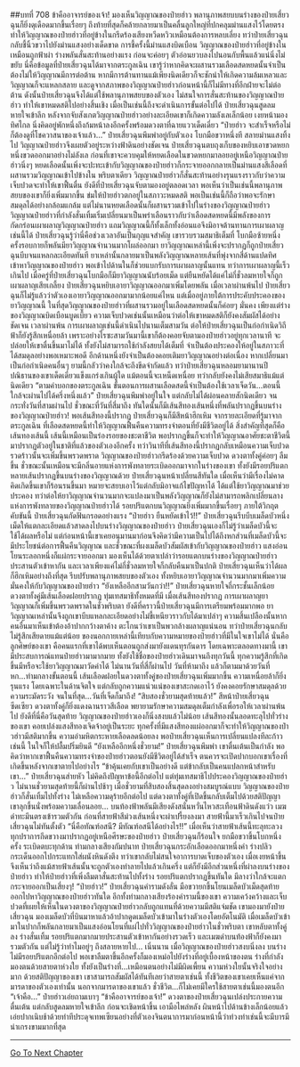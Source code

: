 ##บทที่ 708 ข้าคืออาจารย์ของเจ้า!
มองเห็นวิญญาณของป๋ายฮ่าว พลานุภาพสยบบนร่างของป๋ายเสี่ยวฉุนก็ยิ่งดุเดือดมากขึ้นเรื่อยๆ ถึงท้ายที่สุดก็คล้ายกลายมาเป็นคลื่นลูกใหญ่ที่ปกคลุมม่านแสงไว้โดยตรง ทำให้วิญญาณของป๋ายฮ่าวที่อยู่ข้างในกรีดร้องเสียงหวีดหวิวเหมือนต้องการหลบเลี่ยง ทว่าป๋ายเสี่ยวฉุนกลับชี้นิ้วขวาไปยังม่านแสงอย่างเด็ดขาด
การชี้ครั้งนี้ม่านแสงบิดเบือน วิญญาณของป๋ายฮ่าวที่อยู่ข้างในเหมือนถูกฟ้าผ่า ร่างพลันสั่นสะท้านอย่างแรง ก่อนจะค่อยๆ ตัวอ่อนยวบลงไปนอนกับพื้นแล้วแน่นิ่งไม่ขยับ
นี่คือข้อมูลที่ป๋ายเสี่ยวฉุนได้มาจากตระกูลเฉิน เขารู้ว่าหากคิดจะผสานรวมเลือดสดหยดนั้นจำเป็นต้องไม่ให้วิญญาณมีการต่อต้าน หากมีการต้านทานแม้เพียงนิดเดียวก็จะชักนำให้เกิดความล้มเหลวและวิญญาณก็จะแหลกสลาย
และดูจากสภาพของวิญญาณป๋ายฮ่าวก่อนหน้านี้ก็ไม่มีทางที่อีกฝ่ายจะไม่ต่อต้าน ดังนั้นป๋ายเสี่ยวฉุนจึงได้แต่ใช้พลานุภาพสยบของตัวเอง ไม่สนใจการสั่นสะท้านของวิญญาณป๋ายฮ่าว ทำให้เขาหมดสติไปอย่างสิ้นเชิง เมื่อเป็นเช่นนี้ถึงจะดำเนินการขั้นต่อไปได้
ป๋ายเสี่ยวฉุนสูดลมหายใจเข้าลึก หลังจากจับสังเกตวิญญาณป๋ายฮ่าวอย่างละเอียดเขาก็เกิดความลังเลเล็กน้อย เงยหน้ามองทิศไกล นิ่งคิดอยู่พักหนึ่งถึงก้มหน้าลงอีกครั้งพร้อมดวงตาที่ฉายแววเด็ดเดี่ยว
“ป๋ายฮ่าว จะสำเร็จหรือไม่ก็ต้องดูที่โชควาสนาของเจ้าแล้ว...” ป๋ายเสี่ยวฉุนพึมพำอยู่กับตัวเอง โบกมือขวาหนึ่งที สลายม่านแสงทิ้งไป วิญญาณป๋ายฮ่าวจึงเผยตัวอยู่ระหว่างฟ้าดินอย่างชัดเจน
ป๋ายเสี่ยวฉุนตบถุงเก็บของหยิบเอาขวดหยกหนึ่งขวดออกมาอย่างไม่ลังเล ก่อนที่เขาจะควบคุมให้หยดเลือดในขวดหยกมาลอยอยู่เหนือวิญญาณป๋ายฮ่าวนิ่งๆ
หยดเลือดนั้นเพิ่งจะปะทะเข้ากับวิญญาณของป๋ายฮ่าวก็กระจายออกกลายเป็นม่านแสงสีเลือดที่ผสานรวมวิญญาณเข้าไปข้างใน พริบตาเดียว วิญญาณป๋ายฮ่าวก็สั่นสะท้านอย่างรุนแรงราวกับว่าความเจ็บปวดจะทำให้เขาฟื้นตื่น ยังดีที่ป๋ายเสี่ยวฉุนจับตามองอยู่ตลอดเวลา พอเห็นว่าเป็นเช่นนี้พลานุภาพสยบของเขาก็ยิ่งเพิ่มมากขึ้น ข่มให้ป๋ายฮ่าวตกอยู่ในสภาวะหมดสติ
พอเป็นเช่นนี้ก็ถือว่าพอจะรักษาสมดุลได้อย่างกล้อมแกล้ม แต่ไม่นานหยดเลือดนั้นก็ผสานรวมเข้าไปในร่างของวิญญาณป๋ายฮ่าว วิญญาณป๋ายฮ่าวที่กำลังสั่นเทิ้มเริ่มเปลี่ยนมาเป็นพร่าเลือนราวกับว่าเลือดสดหยดนี้มีพลังของการกัดกร่อนเผาผลาญวิญญาณป๋ายฮ่าว แถมวิญญาณนี้ก็ทั้งเล็กทั้งอ่อนแอจึงมิอาจต้านทานการเผาผลาญเช่นนี้ได้
ป๋ายเสี่ยวฉุนรู้ว่านี่คือช่วงเวลาอันเป็นกุญแจสำคัญ เขารวบรวมสมาธิเต็มที่ โบกมือซ้ายหนึ่งครั้งรอบกายก็พลันมียาวิญญาณจำนวนมากโผล่ออกมา ยาวิญญาณเหล่านี้เพิ่งจะปรากฏก็ถูกป๋ายเสี่ยวฉุนบีบจนแหลกละเอียดทันที ยาเหล่านั้นกลายมาเป็นพลังวิญญาณหลายเส้นที่พุ่งจากสี่ด้านแปดทิศเข้าหาวิญญาณของป๋ายฮ่าว พอเข้าไปด้านในก็ช่วยแบกรับการเผาผลาญนั้นแทน
ทว่าการเผาผลาญนี้เร็วเกินไป เมื่อครู่ที่ป๋ายเสี่ยวฉุนโบกมือก็มียาวิญญาณนับร้อยเม็ด แต่ยืนหยัดได้แค่ไม่กี่ชั่วลมหายใจก็ถูกเผาผลาญเสียเกลี้ยง ป๋ายเสี่ยวฉุนหยิบเอายาวิญญาณออกมาเพิ่มโดยพลัน เมื่อเวลาผ่านพ้นไป ป๋ายเสี่ยวฉุนก็ไม่รู้แล้วว่าตัวเองเอายาวิญญาณออกมามากน้อยแค่ไหน
แต่เมื่ออยู่ภายใต้การประคับประคองของยาวิญญาณนี้ ในที่สุดวิญญาณของป๋ายฮ่าวที่ผสานรวมอยู่ในเลือดสดหยดนั้นก็ค่อยๆ มั่นคง เพียงแต่ร่างของวิญญาณบิดเบือนบูดเบี้ยว ความเจ็บปวดเช่นนั้นเหมือนว่าต่อให้เขาหมดสติก็ยังคงสัมผัสได้อย่างชัดเจน
เวลาผ่านพ้น การเผาผลาญเช่นนี้ดำเนินไปนานเต็มสามวัน ต่อให้ป๋ายเสี่ยวฉุนเป็นก่อกำเนิดวิถีฟ้าก็ยังรู้สึกเหนื่อยล้า เพราะอย่างไรซะสามวันมานี้เขาก็ต้องคอยจับตามองป๋ายฮ่าวอยู่ทุกเวลานาที จะปล่อยให้เขาตื่นขึ้นมาไม่ได้ ทั้งยังไม่สามารถใช้กำลังสยบได้เต็มที่ จำเป็นต้องประคองให้อยู่ในสภาวะที่ได้สมดุลอย่างพอเหมาะพอดี
อีกด้านหนึ่งยังจำเป็นต้องคอยเติมยาวิญญาณอย่างต่อเนื่อง หากเปลี่ยนมาเป็นก่อกำเนิดคนอื่นๆ ยามนี้กลัวว่าคงใกล้จะถึงขีดจำกัดแล้ว ทว่าป๋ายเสี่ยวฉุนหลอมยามานานปี ปณิธานของเขาเด็ดเดี่ยวแข็งแกร่งเกินผู้ใด แม้ตอนนี้จะเหน็ดเหนื่อย ทว่ากลับยังคงไม่เสียสมาธิแม้แต่นิดเดียว
“ตามคำบอกของตระกูลเฉิน ขั้นตอนการผสานเลือดสดนี้จำเป็นต้องใช้เวลาเจ็ดวัน...ตอนนี้ใกล้จะผ่านไปได้ครึ่งหนึ่งแล้ว” ป๋ายเสี่ยวฉุนพึมพำอยู่ในใจ แต่กลับไม่ได้ผ่อนคลายสักนิดเดียว จนกระทั่งวันที่สามผ่านไป ชั่วขณะที่วันที่สี่มาถึง ทันใดนั้นก็มีเส้นสีทองเส้นหนึ่งที่พลันปรากฏขึ้นบนร่างของวิญญาณป๋ายฮ่าว!
พอเส้นสีทองนี้ปรากฏ ป๋ายเสี่ยวฉุนก็มีสีหน้าฮึกเหิม จากรายละเอียดที่รู้มาจากตระกูลเฉิน ที่เลือดสดหยดนี้ทำให้วิญญาณฟื้นคืนความทรงจำตอนที่ยังมีชีวิตอยู่ได้ สิ่งสำคัญที่สุดก็คือเส้นทองเส้นนี้ เส้นนี้เหมือนเป็นร่องรอยของชะตาชีวิต พอปรากฏขึ้นก็จะทำให้วิญญาณอาศัยชะตาชีวิตนี้มาปรากฏตัวอยู่ในชาติที่แล้วของตัวเองอีกครั้ง
ทว่าวินาทีที่เส้นสีทองนี้ปรากฏกลับเหมือนความเจ็บปวดรวดร้าวนั้นจะเพิ่มขึ้นพรวดพราด วิญญาณของป๋ายฮ่าวกรีดร้องด้วยความเจ็บปวด ดวงตาทั้งคู่ค่อยๆ ลืมขึ้น ชั่วขณะนั้นเหมือนจะมีกลิ่นอายแห่งการพังทลายระเบิดออกมาจากในร่างของเขา ทั้งยังมีรอยปริแตกหลายเส้นปรากฏขึ้นบนร่างของวิญญาณด้วย
ป๋ายเสี่ยวฉุนหน้าเปลี่ยนสีทันใด เมื่อเห็นว่ามีเรื่องไม่คาดคิดเกิดขึ้นเขาก็ร้อนรนขึ้นมา หมายจะสยบเอาไว้แต่กลับมิอาจแก้ไขปัญหาได้ ได้แต่ใช้ยาวิญญาณมาช่วยประคอง ทว่าต่อให้ยาวิญญาณจำนวนมากจะแปลงมาเป็นพลังวิญญาณก็ยังไม่สามารถพลิกเปลี่ยนลางแห่งการพังทลายของวิญญาณป๋ายฮ่าวได้ รอยปริแตกบนวิญญาณยิ่งเพิ่มมากขึ้นเรื่อยๆ ภายใต้วิกฤตคับขันนี้ ป๋ายเสี่ยวฉุนกัดฟันกรอดอย่างแรง
“ป๋ายฮ่าว ยืนหยัดเข้าไว้!!” ป๋ายเสี่ยวฉุนรีบบีบเมล็ดบัวหนึ่งเม็ดให้แตกละเอียดแล้วสาดลงไปบนร่างวิญญาณของป๋ายฮ่าว ป๋ายเสี่ยวฉุนเองก็ไม่รู้ว่าเมล็ดบัวนี้จะใช้ได้ผลหรือไม่ แต่ก่อนหน้านี้เขาเคยอนุมานมาก่อนจึงคิดว่ามีความเป็นไปได้ถึงหกส่วนที่เมล็ดบัวนี้จะมีประโยชน์ต่อการฟื้นคืนวิญญาณ
และชั่วขณะที่ผงเมล็ดบัวสัมผัสเข้ากับวิญญาณของป๋ายฮ่าว แสงอ่อนโยนระลอกหนึ่งก็แผ่กระจายออกมา มองเห็นได้ด้วยตาเปล่าว่ารอยแตกบนร่างของวิญญาณป๋ายฮ่าวประสานตัวเข้าหากัน และเวลาเพียงแค่ไม่กี่ชั่วลมหายใจก็กลับคืนมาเป็นปกติ ป๋ายเสี่ยวฉุนเห็นว่าได้ผลก็ฮึกเหิมอย่างถึงที่สุด รีบปรับพลานุภาพสยบของตัวเอง ทั้งหยิบเอายาวิญญาณจำนวนมากมาเพิ่มความมั่นคงให้กับวิญญาณของป๋ายฮ่าว
“ยังเหลืออีกสามวันกว่า!!” ป๋ายเสี่ยวฉุนหายใจถี่กระชั้นเล็กน้อย ดวงตาทั้งคู่มีเส้นเลือดฝอยปรากฏ ทุ่มเทสมาธิทั้งหมดที่มี เมื่อเส้นสีทองปรากฏ การเผาผลาญยาวิญญาณก็เพิ่มขึ้นพรวดพราดในชั่วพริบตา ยังดีที่คราวนี้ป๋ายเสี่ยวฉุนมีการเตรียมพร้อมมากพอ ยาวิญญาณเหล่านั้นจึงถูกเขาบีบแหลกละเอียดอย่างไม่ขี้เหนียวราวกับได้มาเปล่าๆ ความสิ้นเปลืองนั้นหากคนอื่นมาเห็นเข้าต้องอ้าปากกว้างตาค้าง ตะโกนว่าเขาเป็นพวกล้างผลาญแน่นอน
ทว่าป๋ายเสี่ยวฉุนกลับไม่รู้สึกเสียดายแม้แต่น้อย ของนอกกายเหล่านี้เทียบกับความหมายของป๋ายฮ่าวที่มีในใจเขาไม่ได้ นั่นคือลูกศิษย์ของเขา คือคนแรกที่เขาได้พบเห็นตอนถูกส่งมายังแดนทุรกันดาร โดยเฉพาะตลอดทางมานี้ เขามีประสบการณ์แทนป๋ายฮ่าวมามากมาย ทั้งยังใช้ชื่อของป๋ายฮ่าวเดินมาจนถึงทุกวันนี้ ทุกความรู้สึกที่เกิดขึ้นมีหรือจะใช้ยาวิญญาณมาวัดค่าได้
ไม่นานวันที่สี่ก็ผ่านไป วันที่ห้ามาถึง แล้วก็ตามมาด้วยวันที่หก...ท่ามกลางขั้นตอนนี้ เส้นเลือดฝอยในดวงตาทั้งคู่ของป๋ายเสี่ยวฉุนเพิ่มมากขึ้น ความเหนื่อยล้าก็ยิ่งรุนแรง โดยเฉพาะในด้านจิตใจ แต่กลับถูกความแน่วแน่ของเขาสะกดเอาไว้ ยังคงคอยรักษาสมดุลด้วยความระมัดระวัง จนในที่สุด...วันที่เจ็ดก็มาถึง!
“สิบสองชั่วยามสุดท้ายแล้ว!” สีหน้าป๋ายเสี่ยวฉุนซีดเซียว ดวงตาทั้งคู่ก็ยิ่งแดงฉานราวสีเลือด พยายามรักษาความสมดุลเต็มกำลังเพื่อรอให้เวลาผ่านพ้นไป ยังดีที่นี่คือวันสุดท้าย วิญญาณของป๋ายฮ่าวเองก็นิ่งสงบแล้วไม่น้อย เส้นสีทองนั้นลอดทะลุไปทั่วร่างของเขา คอยเปล่งแสงสีทองเจิดจ้าอยู่เป็นระยะ
ทุกครั้งที่มีแสงสีทองแผ่ออกมาก็จะทำให้วิญญาณของป๋าวฮ่าวมีสติมากขึ้น ความอำมหิตกระหายเลือดลดน้อยลง พอป๋ายเสี่ยวฉุนเห็นการเปลี่ยนแปลงทีละก้าวเช่นนี้ ในใจก็ให้ปลื้มปริ่มยินดี
“ยังเหลืออีกหนึ่งชั่วยาม!” ป๋ายเสี่ยวฉุนพึมพำ เขาตื่นเต้นเป็นกำลัง พอคิดว่าหากเขาฟื้นคืนความทรงจำของป๋ายฮ่าวตอนยังมีชีวิตอยู่ได้สำเร็จ ตนควรจะเปิดปากบอกเขาเรื่องที่เกิดขึ้นหลังจากเขาตายไปอย่างไร
“ข้าคุ้นเคยกับเขาเป็นอย่างดี แต่ข้ากลับเป็นคนแปลกหน้าสำหรับเขา...” ป๋ายเสี่ยวฉุนส่ายหัว ไม่คิดถึงปัญหาข้อนี้อีกต่อไป แต่ทุ่มเทสมาธิไปประคองวิญญาณของป๋ายฮ่าว ไม่นานชั่วยามสุดท้ายนี้ก็ผ่านไปช้าๆ เมื่อชั่วยามที่สิบสองสิ้นสุดลงอย่างสมบูรณ์แบบ วิญญาณของป๋ายฮ่าวก็สั่นเทิ้มไปทั้งร่าง ไม่เหลือความดุร้ายอีกต่อไป แต่ดวงตาทั้งคู่ที่เปิดขึ้นกลับเต็มไปด้วยสติปัญญา เขาลุกขึ้นนั่งพร้อมความเลื่อนลอย...
บนท้องฟ้าพลันมีเสียงดังสนั่นหวั่นไหวสะเทือนฟ้าดินดังแว่ว เมฆดำทะมึนตรงเข้ารวมตัวกัน ก่อนที่สายฟ้าสีม่วงเส้นหนึ่งจะผ่าเปรี้ยงลงมา สายฟ้านี้มาเร็วเกินไปจนป๋ายเสี่ยวฉุนไม่ทันตั้งตัว
“นี่คือทัณฑ์อสนี? มีทัณฑ์อสนีได้อย่างไร!!” เมื่อเห็นว่าสายฟ้าเส้นนี้ทะลุทะลวงทุกปราการกีดขวางมาปรากฏอยู่เหนือศีรษะของป๋ายฮ่าว ป๋ายเสี่ยวฉุนก็ร้อนใจ ยกมือขวาขึ้นโบกหนึ่งครั้ง ระเบิดตบะทุกด้าน
ท่ามกลางเสียงกัมปนาท ป๋ายเสี่ยวฉุนกระอักเลือดออกมาหนึ่งคำ ร่างปลิวกระเด็นออกไปกระแทกใส่ผนังหินดังตึง ทว่าเขากลับไม่สนใจอาการบาดเจ็บของตัวเอง เมื่อเงยหน้าขึ้นจึงเห็นว่าถึงแม้สายฟ้าเส้นนั้นจะถูกตัวเองทำลายไปแล้วเกินครึ่ง แต่ก็ยังมีอีกส่วนหนึ่งที่ผ่าลงบนร่างของป๋ายฮ่าว ทำให้ป๋ายฮ่าวที่เพิ่งลืมตาสั่นสะท้านไปทั้งร่าง รอยปริแตกปรากฏขึ้นทันใด มีลางว่าใกล้จะแตกกระจายออกเป็นเสี่ยงๆ!
“ป๋ายฮ่าว!” ป๋ายเสี่ยวฉุนคำรามดังลั่น มือขวายกขึ้นโยนเมล็ดบัวเม็ดสุดท้ายออกไปหาวิญญาณของป๋ายฮ่าวทันใด อีกทั้งท่ามกลางเสียงร้องคำรามนี้ของเขา ความเคว้งคว้างและเจ็บปวดที่เผยให้เห็นในดวงตาของวิญญาณป๋ายฮ่าวกลับถูกแทนที่ด้วยความมีสติแจ่มชัด เขามองมายังป๋ายเสี่ยวฉุน มองเมล็ดบัวที่บินมาหาแล้วอ้าปากดูดเมล็ดบัวเข้ามาในร่างตัวเองโดยอัตโนมัติ
เมื่อเมล็ดบัวเข้ามาในปากก็พลันกลายมาเป็นแสงอ่อนโยนที่แผ่ไปทั่ววิญญาณของป๋ายฮ่าวในชั่วพริบตา เขาหลับตาทั้งคู่ลง ร่างสั่นเทิ้ม รอยปริแตกมากมายประสานตัวเข้าหากันอย่างรวดเร็ว และเมฆดำบนท้องฟ้าก็ยังคงมารวมตัวกัน แต่ไม่รู้ว่าทำไมอยู่ๆ ถึงสลายหายไป...
เนิ่นนาน เมื่อวิญญาณของป๋ายฮ่าวสงบนิ่งลง บนร่างไม่มีรอยปริแตกอีกต่อไป พอเขาลืมตาขึ้นอีกครั้งก็มองเหม่อไปยังร่างที่อยู่เบื้องหน้าของตน ร่างที่กำลังมองตนด้วยสายตาห่วงใย ทั้งยังเป็นร่างที่...เหมือนตนอย่างไม่มีผิดเพี้ยน
ความห่วงใยนั้นจริงใจอย่างมาก ด้วยสติปัญญาของเขา เขาสามารถสัมผัสได้ทันทีเลยว่าสายตาเช่นนี้ ทั้งชีวิตของเขาเคยเห็นแค่จากมารดาของตัวเองเท่านั้น นอกจากมารดาของเขาแล้ว ชั่วชีวิต...ก็ไม่เคยมีใครใช้สายตาเช่นนี้มองตนอีก
“เจ้าคือ...” ป๋ายฮ่าวเอ่ยถามเบาๆ
“ข้าคืออาจารย์ของเจ้า!” ดวงตาของป๋ายเสี่ยวฉุนเปล่งประกายความตื่นเต้น แต่กลับสูดลมหายใจเข้าลึก ก่อนจะเชิดหน้าขึ้น เอามือไพล่หลัง ผินหน้าไปด้านข้างเล็กน้อยแล้วเอ่ยปากเนิบช้าด้วยท่าทีประดุจเทพเซียนอย่างที่ตัวเองจินตนาการมาก่อนหน้านี้ว่าท่วงท่าเช่นนี้จะมีบารมีน่าเกรงขามมากที่สุด

------


[Go To Next Chapter]( ./146.md)